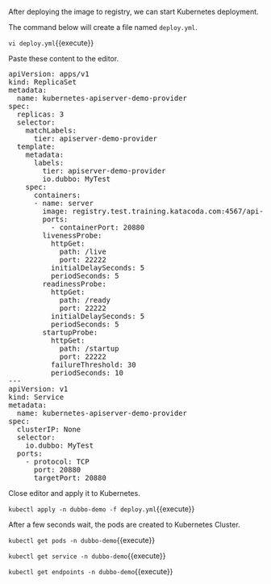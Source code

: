 After deploying the image to registry, we can start Kubernetes deployment.



The command below will create a file named `deploy.yml`.

`vi deploy.yml`{{execute}}


Paste these content to the editor.

<pre class="file" data-target="clipboard">
apiVersion: apps/v1
kind: ReplicaSet
metadata:
  name: kubernetes-apiserver-demo-provider
spec:
  replicas: 3
  selector:
    matchLabels:
      tier: apiserver-demo-provider
  template:
    metadata:
      labels:
        tier: apiserver-demo-provider
        io.dubbo: MyTest
    spec:
      containers:
      - name: server
        image: registry.test.training.katacoda.com:4567/api-server:v1
        ports:
          - containerPort: 20880
        livenessProbe:
          httpGet:
            path: /live
            port: 22222
          initialDelaySeconds: 5
          periodSeconds: 5
        readinessProbe:
          httpGet:
            path: /ready
            port: 22222
          initialDelaySeconds: 5
          periodSeconds: 5
        startupProbe:
          httpGet:
            path: /startup
            port: 22222
          failureThreshold: 30
          periodSeconds: 10
---
apiVersion: v1
kind: Service
metadata:
  name: kubernetes-apiserver-demo-provider
spec:
  clusterIP: None
  selector:
    io.dubbo: MyTest
  ports:
    - protocol: TCP
      port: 20880
      targetPort: 20880
</pre>



Close editor and apply it to Kubernetes.

`kubectl apply -n dubbo-demo -f deploy.yml`{{execute}}



After a few seconds wait, the pods are created to Kubernetes Cluster.

`kubectl get pods -n dubbo-demo`{{execute}}

`kubectl get service -n dubbo-demo`{{execute}}

`kubectl get endpoints -n dubbo-demo`{{execute}}